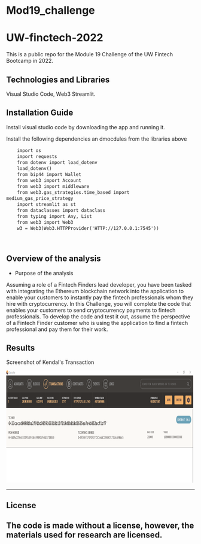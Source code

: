 # Mod19_challenge
# UW-finctech-2022
This is  a public repo for the Module 19 Challenge of the UW Fintech Bootcamp in 2022.


## Technologies and Libraries

Visual Studio Code,
Web3
Streamlit.



## Installation Guide

Install visual studio code by downloading the app and running it.

Install the following dependencies an dmocdules from the libraries above

```
    import os
    import requests
    from dotenv import load_dotenv
    load_dotenv()
    from bip44 import Wallet
    from web3 import Account
    from web3 import middleware
    from web3.gas_strategies.time_based import medium_gas_price_strategy
    import streamlit as st
    from dataclasses import dataclass
    from typing import Any, List
    from web3 import Web3
    w3 = Web3(Web3.HTTPProvider('HTTP://127.0.0.1:7545'))
    
    
```


## Overview of the analysis

* Purpose of the analysis

Assuming a role of a Fintech Finders lead developer, you have been tasked with integrating the Ethereum blockchain network into the application to enable your customers to instantly pay the fintech professionals whom they hire with cryptocurrency. In this Challenge, you will complete the code that enables your customers to send cryptocurrency payments to fintech professionals. To develop the code and test it out, assume the perspective of a Fintech Finder customer who is using the application to find a fintech professional and pay them for their work.


## Results

Screenshot of Kendal's Transaction

<img src="https://github.com/Virginia440/Mod19_challenge/blob/main/Screenshots/Transaction_Kendal.PNG" width=500 height=300>


---

## License
 The code is made without a license, however, the materials used for research are licensed.
---









